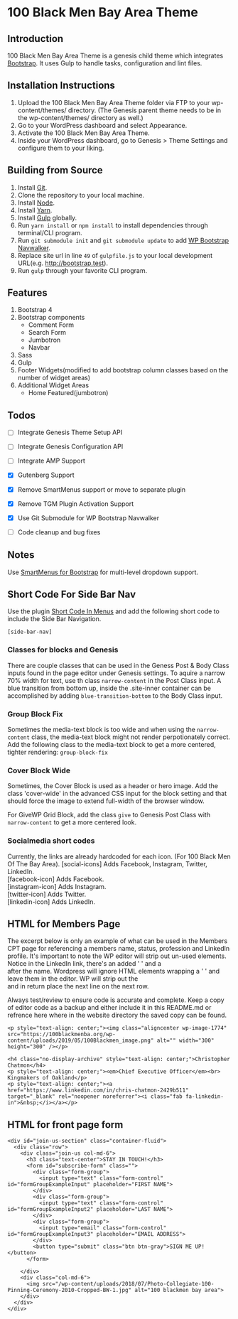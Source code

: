 # 100 Black Men Bay Area Theme

## Introduction

100 Black Men Bay Area Theme is a genesis child theme which integrates [Bootstrap](http://getbootstrap.com/). It uses Gulp to handle tasks, configuration and lint files.

## Installation Instructions

1. Upload the 100 Black Men Bay Area Theme folder via FTP to your wp-content/themes/ directory. (The Genesis parent theme needs to be in the wp-content/themes/ directory as well.)
2. Go to your WordPress dashboard and select Appearance.
3. Activate the 100 Black Men Bay Area Theme.
4. Inside your WordPress dashboard, go to Genesis > Theme Settings and configure them to your liking.

## Building from Source

1. Install [Git](https://git-scm.com/).
2. Clone the repository to your local machine.
3. Install [Node](https://nodejs.org/en/).
4. Install [Yarn](https://yarnpkg.com).
5. Install [Gulp](https://gulpjs.com/) globally.
6. Run `yarn install` or `npm install` to install dependencies through terminal/CLI program.
7. Run `git submodule init` and `git submodule update` to add [WP Bootstrap Navwalker](https://github.com/twittem/wp-bootstrap-navwalker).
8. Replace site url in line `49` of `gulpfile.js` to your local development URL(e.g. http://bootstrap.test).
9. Run `gulp` through your favorite CLI program.

## Features

1. Bootstrap 4
2. Bootstrap components
	* Comment Form
	* Search Form
	* Jumbotron
	* Navbar
3. Sass
4. Gulp
5. Footer Widgets(modified to add bootstrap column classes based on the number of widget areas)
6. Additional Widget Areas
	* Home Featured(jumbotron)

## Todos

- [ ] Integrate Genesis Theme Setup API
- [ ] Integrate Genesis Configuration API
- [ ] Integrate AMP Support
- [x] Gutenberg Support
- [x] Remove SmartMenus support or move to separate plugin
- [x] Remove TGM Plugin Activation Support
- [x] Use Git Submodule for WP Bootstrap Navwalker
- [ ] Code cleanup and bug fixes


## Notes

Use [SmartMenus for Bootstrap](https://github.com/webdevsuperfast/ra-smartmenus-bootstrap) for multi-level dropdown support.

## Short Code For Side Bar Nav

Use the plugin [Short Code In Menus](https://wordpress.org/plugins/shortcode-in-menus/) and add the following short code to include the Side Bar Navigation.
```
[side-bar-nav]
```
### Classes for blocks and Genesis
There are couple classes that can be used in the Geness Post & Body Class inputs found in the page editor under Genesis settings.
To aquire a narrow 70% width for text, use th class `narrow-content` in the Post Class input.
A blue transition from bottom up, inside the .site-inner container can be accomplished by adding `blue-transition-bottom` to the Body Class input.

### Group Block Fix
Sometimes the media-text block is too wide and when using the `narrow-content` class, the media-text block might not render perpotionately correct. Add the following class to the media-text block to get a more centered, tighter rendering: `group-block-fix`

### Cover Block Wide
Sometimes, the Cover Block is used as a header or hero image. Add the class 'cover-wide' in the advanced CSS input for the block setting and that should force the image to extend full-width of the browser window.

For GiveWP Grid Block, add the class `give` to Genesis Post Class with `narrow-content` to get a more centered look.

### Socialmedia short codes
Currently, the links are already hardcoded for each icon. (For 100 Black Men Of The Bay Area).
[social-icons] Adds Facebook, Instagram, Twitter, LinkedIn.\
[facebook-icon] Adds Facebook.\
[instagram-icon] Adds Instagram.\
[twitter-icon] Adds Twitter.\
[linkedin-icon] Adds LinkedIn.

## HTML for Members Page
The excerpt below is only an example of what can be used in the Members CPT page for referencing a members name, status, profession and LinkedIn profile. It's important to note the WP editor will strip out un-used elements. Notice in the LinkedIn link, there's an added '&nbsp;' and a <br> after the name. Wordpress will ignore HTML elements wrapping a '&nbsp;' and leave them in the editor. WP will strip out the <br> and in return place the next line on the next row.

Always test/review to ensure code is accurate and complete. Keep a copy of editor code as a backup and either include it in this README.md or refrence here where in the website directory the saved copy can be found.
```
<p style="text-align: center;"><img class="aligncenter wp-image-1774" src="https://100blackmenba.org/wp-content/uploads/2019/05/100Blackmen_image.png" alt="" width="300" height="300" /></p>

<h4 class="no-display-archive" style="text-align: center;">Christopher Chatmon</h4>
<p style="text-align: center;"><em>Chief Executive Officer</em><br>
Kingmakers of Oakland</p>
<p style="text-align: center;"><a href="https://www.linkedin.com/in/chris-chatmon-2429b511" target="_blank" rel="noopener noreferrer"><i class="fab fa-linkedin-in">&nbsp;</i></a></p>
```
## HTML for front page form

```
<div id="join-us-section" class="container-fluid">
  <div class="row">
    <div class="join-us col-md-6">
      <h3 class="text-center">STAY IN TOUCH!</h3>
      <form id="subscribe-form" class="">
        <div class="form-group">
          <input type="text" class="form-control" id="formGroupExampleInput" placeholder="FIRST NAME">
        </div>
        <div class="form-group">
          <input type="text" class="form-control" id="formGroupExampleInput2" placeholder="LAST NAME">
        </div>
        <div class="form-group">
          <input type="email" class="form-control" id="formGroupExampleInput3" placeholder="EMAIL ADDRESS">
        </div>
        <button type="submit" class="btn btn-gray">SIGN ME UP!</button>
      </form>

    </div>
    <div class="col-md-6">
      <img src="/wp-content/uploads/2018/07/Photo-Collegiate-100-Pinning-Ceremony-2010-Cropped-BW-1.jpg" alt="100 blackmen bay area">
    </div>
  </div>
</div>

```
